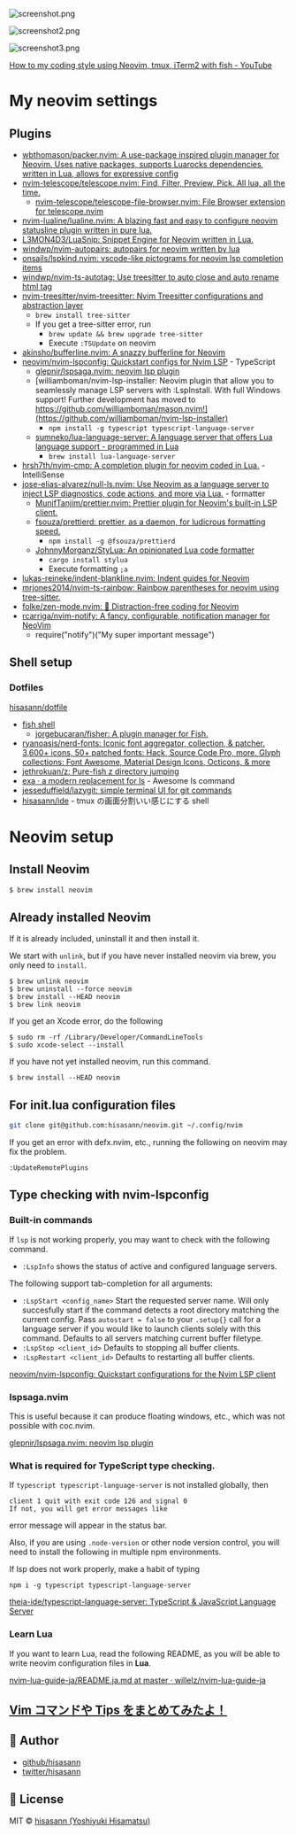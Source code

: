 ![screenshot.png](assets%2Fscreenshot.png)

![screenshot2.png](assets%2Fscreenshot2.png)

![screenshot3.png](assets%2Fscreenshot3.png)

[How to my coding style using Neovim, tmux, iTerm2 with fish - YouTube](https://www.youtube.com/watch?v=gsc0Mw8y-cY)

# My neovim settings

## Plugins

- [wbthomason/packer.nvim: A use-package inspired plugin manager for Neovim. Uses native packages, supports Luarocks dependencies, written in Lua, allows for expressive config](https://github.com/wbthomason/packer.nvim)
- [nvim-telescope/telescope.nvim: Find, Filter, Preview, Pick. All lua, all the time.](https://github.com/nvim-telescope/telescope.nvim)
  - [nvim-telescope/telescope-file-browser.nvim: File Browser extension for telescope.nvim](https://github.com/nvim-telescope/telescope-file-browser.nvim)
- [nvim-lualine/lualine.nvim: A blazing fast and easy to configure neovim statusline plugin written in pure lua.](https://github.com/nvim-lualine/lualine.nvim)
- [L3MON4D3/LuaSnip: Snippet Engine for Neovim written in Lua.](https://github.com/L3MON4D3/LuaSnip)
- [windwp/nvim-autopairs: autopairs for neovim written by lua](https://github.com/windwp/nvim-autopairs)
- [onsails/lspkind.nvim: vscode-like pictograms for neovim lsp completion items](https://github.com/onsails/lspkind.nvim)
- [windwp/nvim-ts-autotag: Use treesitter to auto close and auto rename html tag](https://github.com/windwp/nvim-ts-autotag)
- [nvim-treesitter/nvim-treesitter: Nvim Treesitter configurations and abstraction layer](https://github.com/nvim-treesitter/nvim-treesitter)
  - `brew install tree-sitter`
  - If you get a tree-sitter error, run
      - `brew update && brew upgrade tree-sitter`
      - Execute `:TSUpdate` on neovim
- [akinsho/bufferline.nvim: A snazzy bufferline for Neovim](https://github.com/akinsho/bufferline.nvim)
- [neovim/nvim-lspconfig: Quickstart configs for Nvim LSP](https://github.com/neovim/nvim-lspconfig) - TypeScript
  - [glepnir/lspsaga.nvim: neovim lsp plugin](https://github.com/glepnir/lspsaga.nvim)
  - [williamboman/nvim-lsp-installer: Neovim plugin that allow you to seamlessly manage LSP servers with :LspInstall. With full Windows support! Further development has moved to https://github.com/williamboman/mason.nvim!](https://github.com/williamboman/nvim-lsp-installer)
    - `npm install -g typescript typescript-language-server`
  - [sumneko/lua-language-server: A language server that offers Lua language support - programmed in Lua](https://github.com/sumneko/lua-language-server)
    - `brew install lua-language-server`
- [hrsh7th/nvim-cmp: A completion plugin for neovim coded in Lua.](https://github.com/hrsh7th/nvim-cmp) - IntelliSense
- [jose-elias-alvarez/null-ls.nvim: Use Neovim as a language server to inject LSP diagnostics, code actions, and more via Lua.](https://github.com/jose-elias-alvarez/null-ls.nvim) - formatter
  - [MunifTanjim/prettier.nvim: Prettier plugin for Neovim's built-in LSP client.](https://github.com/MunifTanjim/prettier.nvim)
  - [fsouza/prettierd: prettier, as a daemon, for ludicrous formatting speed.](https://github.com/fsouza/prettierd)
    - `npm install -g @fsouza/prettierd`
  - [JohnnyMorganz/StyLua: An opinionated Lua code formatter](https://github.com/JohnnyMorganz/StyLua)
    - `cargo install stylua`
    - Execute formatting `;a`
- [lukas-reineke/indent-blankline.nvim: Indent guides for Neovim](https://github.com/lukas-reineke/indent-blankline.nvim)
- [mrjones2014/nvim-ts-rainbow: Rainbow parentheses for neovim using tree-sitter.](https://github.com/mrjones2014/nvim-ts-rainbow)
- [folke/zen-mode.nvim: 🧘 Distraction-free coding for Neovim](https://github.com/folke/zen-mode.nvim)
- [rcarriga/nvim-notify: A fancy, configurable, notification manager for NeoVim](https://github.com/rcarriga/nvim-notify)
    - require("notify")("My super important message")

## Shell setup

### Dotfiles

[hisasann/dotfile](https://github.com/hisasann/dotfile)

- [fish shell](https://fishshell.com/)
  - [jorgebucaran/fisher: A plugin manager for Fish.](https://github.com/jorgebucaran/fisher)
- [ryanoasis/nerd-fonts: Iconic font aggregator, collection, & patcher. 3,600+ icons, 50+ patched fonts: Hack, Source Code Pro, more. Glyph collections: Font Awesome, Material Design Icons, Octicons, & more](https://github.com/ryanoasis/nerd-fonts)
- [jethrokuan/z: Pure-fish z directory jumping](https://github.com/jethrokuan/z)
- [exa · a modern replacement for ls](https://the.exa.website/) - Awesome ls command
- [jesseduffield/lazygit: simple terminal UI for git commands](https://github.com/jesseduffield/lazygit)
- [hisasann/ide](https://github.com/hisasann/ide) - tmux の画面分割いい感じにする shell

# Neovim setup

## Install Neovim

```bash
$ brew install neovim
```

## Already installed Neovim

If it is already included, uninstall it and then install it.

We start with `unlink`, but if you have never installed neovim via brew, you only need to `install`.

```
$ brew unlink neovim
$ brew uninstall --force neovim
$ brew install --HEAD neovim
$ brew link neovim
```

If you get an Xcode error, do the following

```
$ sudo rm -rf /Library/Developer/CommandLineTools
$ sudo xcode-select --install
```

If you have not yet installed neovim, run this command.

```
$ brew install --HEAD neovim
```

## For init.lua configuration files

```bash
git clone git@github.com:hisasann/neovim.git ~/.config/nvim
```

If you get an error with defx.nvim, etc., running the following on neovim may fix the problem.

    :UpdateRemotePlugins

## Type checking with nvim-lspconfig

### Built-in commands

If `lsp` is not working properly, you may want to check with the following command.

- `:LspInfo` shows the status of active and configured language servers.

The following support tab-completion for all arguments:

- `:LspStart <config_name>` Start the requested server name. Will only succesfully start if the command detects a root directory matching the current config. Pass `autostart = false` to your `.setup{}` call for a language server if you would like to launch clients solely with this command. Defaults to all servers matching current buffer filetype.
- `:LspStop <client_id>` Defaults to stopping all buffer clients.
- `:LspRestart <client_id>` Defaults to restarting all buffer clients.

[neovim/nvim-lspconfig: Quickstart configurations for the Nvim LSP client](https://github.com/neovim/nvim-lspconfig)

### lspsaga.nvim

This is useful because it can produce floating windows, etc., which was not possible with coc.nvim.

[glepnir/lspsaga.nvim: neovim lsp plugin](https://github.com/glepnir/lspsaga.nvim)

### What is required for TypeScript type checking.

If `typescript typescript-language-server` is not installed globally, then

```
client 1 quit with exit code 126 and signal 0
If not, you will get error messages like
```

error message will appear in the status bar.

Also, if you are using `.node-version` or other node version control, you will need to install the following in multiple npm environments.

If lsp does not work properly, make a habit of typing

```
npm i -g typescript typescript-language-server
```

[theia-ide/typescript-language-server: TypeScript & JavaScript Language Server](https://github.com/theia-ide/typescript-language-server)

### Learn Lua

If you want to learn Lua, read the following README, as you will be able to write neovim configuration files in **Lua**.

[nvim-lua-guide-ja/README.ja.md at master · willelz/nvim-lua-guide-ja](https://github.com/willelz/nvim-lua-guide-ja/blob/master/README.ja.md)

## [Vim コマンドや Tips をまとめてみたよ！](https://github.com/hisasann/dotfile/wiki)

## 🍟 Author

- [github/hisasann](https://github.com/hisasann)
- [twitter/hisasann](https://twitter.com/hisasann)

## 🥫 License

MIT © [hisasann (Yoshiyuki Hisamatsu)](https://github.com/hisasann)
